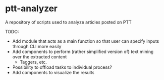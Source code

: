 # ptt-analyzer
A repository of scripts used to analyze articles posted on PTT


TODO:
- Add module that acts as a main function so that user can specify inputs through CLI more easily
- Add components to perform (rather simplified version of) text mining over the extracted content
  - Taggers, etc.
- Possibility to offload tasks to individual process?
- Add components to visualize the results
